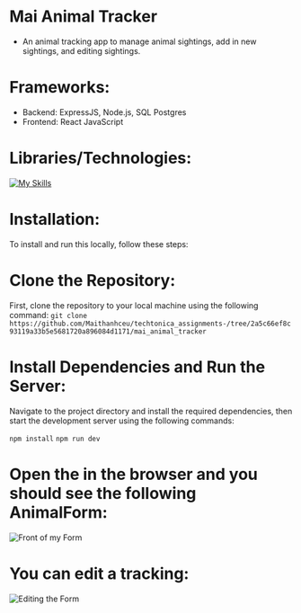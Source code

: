 # Mai Animal Tracker
- An animal tracking app to manage animal sightings, add in new sightings, and editing sightings. 

# Frameworks: 
- Backend: ExpressJS, Node.js, SQL Postgres
- Frontend: React JavaScript 

# Libraries/Technologies: 
[![My Skills](https://skillicons.dev/icons?i=js,html,css,react,postgres,nodejs,jest,vite)](https://skillicons.dev)

# Installation: 
To install and run this locally, follow these steps:

# Clone the Repository: 
First, clone the repository to your local machine using the following command: 
`git clone https://github.com/Maithanhceu/techtonica_assignments-/tree/2a5c66ef8c93119a33b5e5681720a896084d1171/mai_animal_tracker `

# Install Dependencies and Run the Server:
Navigate to the project directory and install the required dependencies, then start the development server using the following commands:

`npm install`
`npm run dev`

# Open the  in the browser and you should see the following AnimalForm: 
![Front of my Form](https://media.giphy.com/media/3tdux2fviGR2X64Ala/giphy.gif)

# You can edit a tracking:
![Editing the Form](https://i.giphy.com/media/v1.Y2lkPTc5MGI3NjExb3ZxbTBjM2R4OWx5YWpybGl2cjZ3cDZsNWc3enU2cXZ0cDNtenlmMyZlcD12MV9pbnRlcm5hbF9naWZfYnlfaWQmY3Q9Zw/rEysEfp7wQjMse4D1W/giphy.gif)
